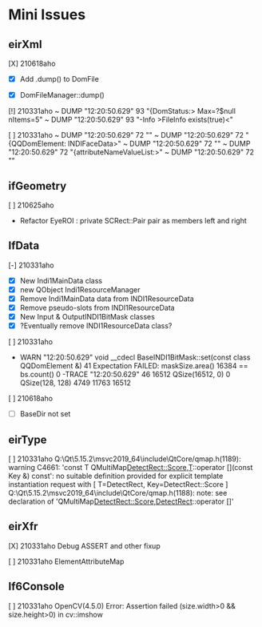# Mini Issues

## eirXml

[X] 210618aho
- [X] Add .dump() to DomFile
- [X] DomFileManager::dump()


[!] 210331aho
~ DUMP "12:20:50.629" 93 "{DomStatus:> Max=?$null nItems=5"
~ DUMP "12:20:50.629" 93 "-Info >FileInfo exists(true)<"

[ ] 210331aho
~ DUMP "12:20:50.629" 72 ""
~ DUMP "12:20:50.629" 72 "{QQDomElement: INDIFaceData>"
~ DUMP "12:20:50.629" 72 ""
~ DUMP "12:20:50.629" 72 "{attributeNameValueList:>"
~ DUMP "12:20:50.629" 72 ""

## ifGeometry

[ ] 210625aho
- Refactor EyeROI : private SCRect::Pair pair as members left and right

## IfData

[-] 210331aho
- [X] New Indi1MainData class
- [X] new QObject Indi1ResourceManager
- [X] Remove Indi1MainData data from INDI1ResourceData
- [X] Remove pseudo-slots from INDI1ResourceData
- [X] New Input & OutputINDI1BitMask classes
- [X] ?Eventually remove INDI1ResourceData class?

[ ] 210331aho
* WARN "12:20:50.629" void __cdecl BaseINDI1BitMask::set(const class QQDomElement &) 41
Expectation FAILED: maskSize.area() 16384 == bs.count() 0
-TRACE "12:20:50.629" 46 16512 QSize(16512, 0) 0 QSize(128, 128) 4749 11763 16512

[ ] 210618aho
- [ ] BaseDir not set

## eirType

[ ] 210331aho
Q:\Qt\5.15.2\msvc2019_64\include\QtCore/qmap.h(1189): warning C4661: 'const T QMultiMap<DetectRect::Score,T>::operator [](const Key &) const': no suitable definition provided for explicit template instantiation request
        with
        [
            T=DetectRect,
            Key=DetectRect::Score
        ]
Q:\Qt\5.15.2\msvc2019_64\include\QtCore/qmap.h(1188): note: see declaration of 'QMultiMap<DetectRect::Score,DetectRect>::operator []'

## eirXfr

[X] 210331aho
Debug ASSERT and other fixup

[ ] 210331aho
ElementAttributeMap

## If6Console

[ ] 210331aho
OpenCV(4.5.0) Error: Assertion failed (size.width>0 && size.height>0) in cv::imshow

